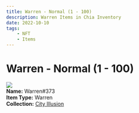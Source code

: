 ```yaml
---
title: Warren - Normal (1 - 100)
description: Warren Items in Chia Inventory
date: 2022-10-10
tags:
    - NFT
    - Items
---
```


# Warren - Normal (1 - 100)
<div class="item_thumbnail">
<img loading="lazy" src="https://gh6ueqymqu32sel3xd6zbbcthtag6p5zohdqer4q4hxkf45pxm.arweave.net/Mf1CQwyFN6kRe7j9kIRTPMBvP7lxxwJHkOHuovO-vu4"><br/>
<div><strong>Name:</strong> Warren#373</div>
<div><strong>Item Type:</strong> Warren</div>
<div><strong>Collection:</strong> <a href="https://www.spacescan.io/xch/nft/collection/col1lend2dcn558km4wcwta4xnkfv3xpcmlp9kyt0m909emvfxechlyqdl5ndg">City Illusion</a></div>
</div>

